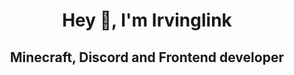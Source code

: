 <h1 align="center">Hey 👋, I'm Irvinglink</h1>

<h2 align="center">Minecraft, Discord and Frontend developer</h2>
